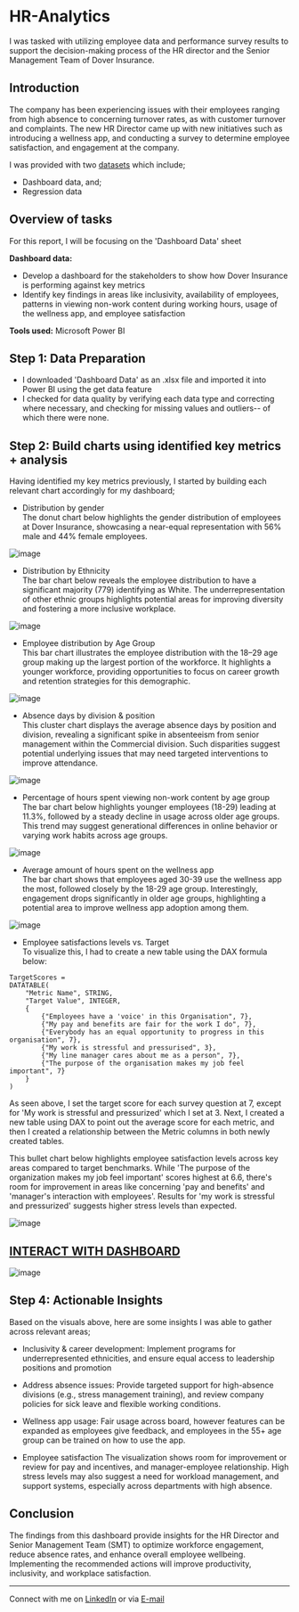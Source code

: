 # HR-Analytics
I was tasked with utilizing employee data and performance survey results to support the decision-making process of the HR director and the Senior Management Team of Dover Insurance. 

## Introduction
The company has been experiencing issues with their employees ranging from high absence to concerning turnover rates, as with customer turnover and complaints. The new HR Director came up with new initiatives such as introducing a wellness app, and conducting a survey to determine employee satisfaction, and engagement at the company. 

I was provided with two [datasets](https://docs.google.com/spreadsheets/d/1XLRiFjuKHIYecAcTQkWXvWPA6KgkywOO/edit?usp=sharing&ouid=107860954201781863308&rtpof=true&sd=true) which include;
- Dashboard data, and;
- Regression data

## Overview of tasks
For this report, I will be focusing on the 'Dashboard Data' sheet

**Dashboard data:** 
- Develop a dashboard for the stakeholders to show how Dover Insurance is performing against key metrics
- Identify key findings in areas like inclusivity, availability of employees, patterns in viewing non-work content during working hours, usage of the wellness app, and employee satisfaction

**Tools used:**
Microsoft Power BI 

## Step 1: Data Preparation
- I downloaded 'Dashboard Data' as an .xlsx file and imported it into Power BI using the get data feature
- I checked for data quality by verifying each data type and correcting where necessary, and checking for missing values and outliers-- of which there were none. 

## Step 2: Build charts using identified key metrics + analysis
Having identified my key metrics previously, I started by building each relevant chart accordingly for my dashboard; 

- Distribution by gender <br>
The donut chart below highlights the gender distribution of employees at Dover Insurance, showcasing a near-equal representation with 56% male and 44% female employees. 

![image](https://github.com/user-attachments/assets/8204dcfc-c4eb-4cbe-8e63-75cdcbb45200)

- Distribution by Ethnicity <br>
The bar chart below reveals the employee distribution to have a significant majority (779) identifying as White. The underrepresentation of other ethnic groups highlights potential areas for improving diversity and fostering a more inclusive workplace.

![image](https://github.com/user-attachments/assets/12be2a19-796c-4355-b219-991b7a2fbde5)

- Employee distribution by Age Group<br>
This bar chart illustrates the employee distribution with the 18–29 age group making up the largest portion of the workforce. It highlights a younger workforce, providing opportunities to focus on career growth and retention strategies for this demographic.

![image](https://github.com/user-attachments/assets/84c731b3-b2f0-4bf4-a631-807dbb691eca)

- Absence days by division & position<br>
This cluster chart displays the average absence days by position and division, revealing a significant spike in absenteeism from senior management within the Commercial division. Such disparities suggest potential underlying issues that may need targeted interventions to improve attendance.

![image](https://github.com/user-attachments/assets/dbbdd7ea-7a7a-43a2-a4ed-66a59e5f316d)

- Percentage of hours spent viewing non-work content by age group <br>
The bar chart below highlights younger employees (18-29) leading at 11.3%, followed by a steady decline in usage across older age groups. This trend may suggest generational differences in online behavior or varying work habits across age groups.

![image](https://github.com/user-attachments/assets/fa837cc3-6539-4934-9618-f0096c5420e5)

- Average amount of hours spent on the wellness app<br>
The bar chart shows that employees aged 30-39 use the wellness app the most, followed closely by the 18-29 age group. Interestingly, engagement drops significantly in older age groups, highlighting a potential area to improve wellness app adoption among them.

![image](https://github.com/user-attachments/assets/41a10c60-71f8-4f80-94db-c97b776618bb)

- Employee satisfactions levels vs. Target <br>
To visualize this, I had to create a new table using the DAX formula below:
```
TargetScores = 
DATATABLE(
    "Metric Name", STRING,
    "Target Value", INTEGER,
    {
        {"Employees have a 'voice' in this Organisation", 7},
        {"My pay and benefits are fair for the work I do", 7},
        {"Everybody has an equal opportunity to progress in this organisation", 7},
        {"My work is stressful and pressurised", 3},
        {"My line manager cares about me as a person", 7},
        {"The purpose of the organisation makes my job feel important", 7}
    }
)
```
As seen above, I set the target score for each survey question at 7, except for 'My work is stressful and pressurized' which I set at 3. Next, I created a new table using DAX to point out the average score for each metric, and then I created a relationship between the Metric columns in both newly created tables. 

This bullet chart below highlights employee satisfaction levels across key areas compared to target benchmarks. While 'The purpose of the organization makes my job feel important' scores highest at 6.6, there's room for improvement in areas like concerning 'pay and benefits' and 'manager's interaction with employees'. Results for 'my work is stressful and pressurized' suggests higher stress levels than expected. 

![image](https://github.com/user-attachments/assets/5f5490fc-9fa2-4d59-8c2c-73489a24535c)

 ## [INTERACT WITH DASHBOARD](https://4h8nvq-my.sharepoint.com/:u:/g/personal/timi_4h8nvq_onmicrosoft_com/ETCpnRV_yy5PmdSjRTQbQwEBuVQgL7v_bSN8_IqxA04pgw?e=Y1sUfA)
![image](https://github.com/user-attachments/assets/730eb8f5-cfc4-420d-b25e-2e5ecc1035ee)

## Step 4: Actionable Insights
Based on the visuals above, here are some insights I was able to gather across relevant areas; 

- Inclusivity & career development:
Implement programs for underrepresented ethnicities, and ensure equal access to leadership positions and promotion

- Address absence issues:
Provide targeted support for high-absence divisions (e.g., stress management training), and review company policies for sick leave and flexible working conditions.

- Wellness app usage:
Fair usage across board, however features can be expanded as employees give feedback, and employees in the 55+ age group can be trained on how to use the app.

- Employee satisfaction
The visualization shows room for improvement or review for pay and incentives, and manager-employee relationship. High stress levels may also suggest a need for workload management, and support systems, especially across departments with high absence. 

## Conclusion 
The findings from this dashboard provide insights for the HR Director and Senior Management Team (SMT) to optimize workforce engagement, reduce absence rates, and enhance overall employee wellbeing. Implementing the recommended actions will improve productivity, inclusivity, and workplace satisfaction. 

___
Connect with me on [LinkedIn](https://www.linkedin.com/in/hellotimilehin/) or via [E-mail](hellotimilehin@gmail.com)











